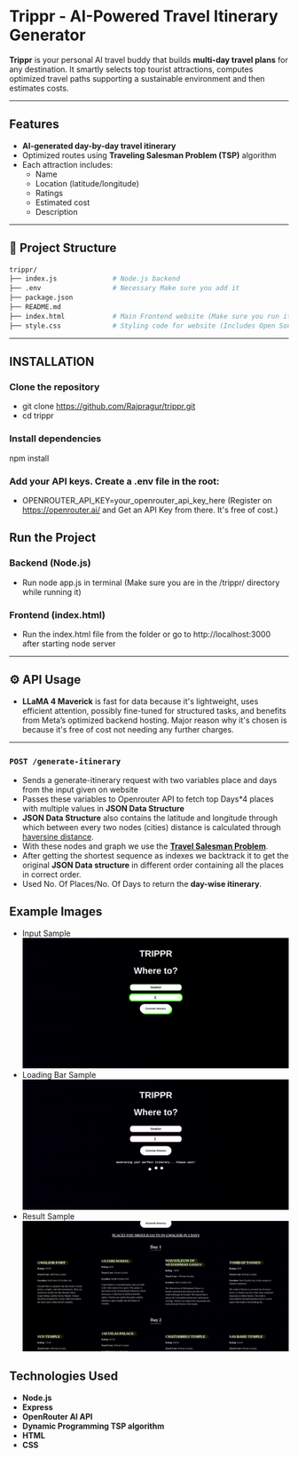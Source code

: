 # Trippr - AI-Powered Travel Itinerary Generator

**Trippr** is your personal AI travel buddy that builds **multi-day travel plans** for any destination. It smartly selects top tourist attractions, computes optimized travel paths supporting a sustainable environment and then estimates costs.

---

## Features

- **AI-generated day-by-day travel itinerary**
-  Optimized routes using **Traveling Salesman Problem (TSP)** algorithm
- Each attraction includes:
  -  Name
  -  Location (latitude/longitude)
  -  Ratings
  -  Estimated cost
  -  Description
---

## 📁 Project Structure

```bash
trippr/
├── index.js              # Node.js backend
├── .env                  # Necessary Make sure you add it
├── package.json
├── README.md
├── index.html            # Main Frontend website (Make sure you run it after starting backend server)
├── style.css             # Styling code for website (Includes Open Source UI Components)
```
---

## INSTALLATION

### Clone the repository
- git clone https://github.com/Rajpragur/trippr.git
- cd trippr

### Install dependencies
npm install

### Add your API keys. Create a .env file in the root:
- OPENROUTER_API_KEY=your_openrouter_api_key_here (Register on https://openrouter.ai/ and Get an API Key from there. It's free of cost.)

## Run the Project

### Backend (Node.js)
- Run node app.js in terminal           (Make sure you are in the /trippr/ directory while running it)

### Frontend (index.html)
- Run the index.html file from the folder or go to http://localhost:3000 after starting node server
---
## ⚙️ API Usage

- **LLaMA 4 Maverick** is fast for data because it's lightweight, uses efficient attention, possibly fine-tuned for structured tasks, and benefits from Meta’s optimized backend hosting. Major reason why it's chosen is because it's free of cost not needing any further charges.
---
### `POST /generate-itinerary`

- Sends a generate-itinerary request with two variables place and days from the input given on website
- Passes these variables to Openrouter API to fetch top Days*4 places with multiple values in **JSON Data Structure**
- **JSON Data Structure** also contains the latitude and longitude through which between every two nodes (cities) distance is calculated through [haversine distance](https://en.wikipedia.org/wiki/Haversine_formula).
- With these nodes and graph we use the [**Travel Salesman Problem**](https://www.cs.cmu.edu/~15451-s23/lectures/lec10-dp2.pdf).
- After getting the shortest sequence as indexes we backtrack it to get the original **JSON Data structure** in different order containing all the places in correct order.
- Used No. Of Places/No. Of Days to return the **day-wise itinerary**.

## Example Images

- Input Sample ![Image of Page](/running-sample.png)
- Loading Bar Sample ![Image of Page when loading](/loading-sample.png)
- Result Sample ![Image when Results are fetched](/result-sample.png)


## Technologies Used

- **Node.js**
- **Express**
- **OpenRouter AI API**
- **Dynamic Programming TSP algorithm**
- **HTML**
- **CSS**